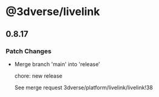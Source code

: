 # @3dverse/livelink

## 0.8.17

### Patch Changes

- Merge branch 'main' into 'release'

    chore: new release

    See merge request 3dverse/platform/livelink/livelink!38
